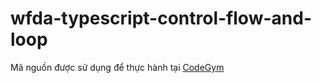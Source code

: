 # wfda-typescript-control-flow-and-loop
Mã nguồn được sử dụng để thực hành tại [CodeGym](https://codegym.vn)
